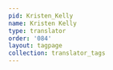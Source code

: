 ```yaml
---
pid: Kristen_Kelly
name: Kristen Kelly
type: translator
order: '084'
layout: tagpage
collection: translator_tags
---
```

